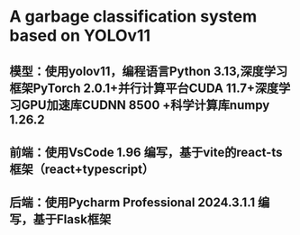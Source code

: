 # A garbage classification system based on YOLOv11

## 模型：使用yolov11，编程语言Python 3.13,深度学习框架PyTorch 2.0.1+并行计算平台CUDA 11.7+深度学习GPU加速库CUDNN 8500 +科学计算库numpy 1.26.2
## 前端：使用VsCode 1.96 编写，基于vite的react-ts框架（react+typescript）
## 后端：使用Pycharm Professional 2024.3.1.1 编写，基于Flask框架




